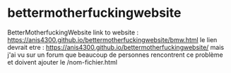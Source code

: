 # bettermotherfuckingwebsite <br>

BetterMotherfuckingWebsite
link to website : https://anis4300.github.io/bettermotherfuckingwebsite/bmw.html
le lien devrait etre : https://anis4300.github.io/bettermotherfuckingwebsite/ mais j'ai vu sur un forum que beaucoup de personnes rencontrent ce problème et doivent ajouter le /nom-fichier.html 
